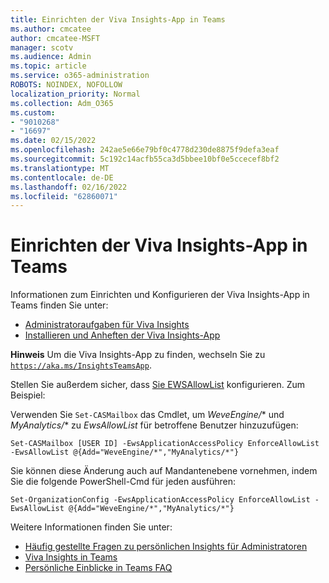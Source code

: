 ```yaml
---
title: Einrichten der Viva Insights-App in Teams
ms.author: cmcatee
author: cmcatee-MSFT
manager: scotv
ms.audience: Admin
ms.topic: article
ms.service: o365-administration
ROBOTS: NOINDEX, NOFOLLOW
localization_priority: Normal
ms.collection: Adm_O365
ms.custom:
- "9010268"
- "16697"
ms.date: 02/15/2022
ms.openlocfilehash: 242ae5e66e79bf0c4778d230de8875f9defa3eaf
ms.sourcegitcommit: 5c192c14acfb55ca3d5bbee10bf0e5ccecef8bf2
ms.translationtype: MT
ms.contentlocale: de-DE
ms.lasthandoff: 02/16/2022
ms.locfileid: "62860071"
---
```

# <a name="setting-up-the-viva-insights-app-in-teams"></a>Einrichten der Viva Insights-App in Teams

Informationen zum Einrichten und Konfigurieren der Viva Insights-App in Teams finden Sie unter:

- [Administratoraufgaben für Viva Insights](https://docs.microsoft.com/viva/insights/personal/teams/viva-teams-app-admin-tasks)
- [Installieren und Anheften der Viva Insights-App](https://docs.microsoft.com/viva/insights/personal/teams/viva-teams-app-install#install-the-app)

**Hinweis** Um die Viva Insights-App zu finden, wechseln Sie zu [`https://aka.ms/InsightsTeamsApp`](https://aka.ms/InsightsTeamsApp).

Stellen Sie außerdem sicher, dass [Sie EWSAllowList](https://docs.microsoft.com/viva/insights/personal/overview/mya-faq#q7-why-cant-licensed-users-see-one-or-more-of-the-viva-insights-or-myanalytics-elements) konfigurieren. Zum Beispiel:

Verwenden Sie `Set-CASMailbox` das Cmdlet, um *WeveEngine/** und *MyAnalytics/** zu *EwsAllowList* für betroffene Benutzer hinzuzufügen:

`Set-CASMailbox [USER ID] -EwsApplicationAccessPolicy EnforceAllowList -EwsAllowList @{Add="WeveEngine/*","MyAnalytics/*"}`

Sie können diese Änderung auch auf Mandantenebene vornehmen, indem Sie die folgende PowerShell-Cmd für jeden ausführen:

`Set-OrganizationConfig -EwsApplicationAccessPolicy EnforceAllowList -EwsAllowList @{Add="WeveEngine/*","MyAnalytics/*"}`

Weitere Informationen finden Sie unter:

- [Häufig gestellte Fragen zu persönlichen Insights für Administratoren](https://docs.microsoft.com/viva/insights/personal/overview/mya-faq#for-it-administrators)
- [Viva Insights in Teams](https://docs.microsoft.com/viva/insights/personal/teams/viva-teams-app)
- [Persönliche Einblicke in Teams FAQ](https://docs.microsoft.com/viva/insights/personal/teams/viva-teams-app-faq)
